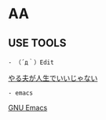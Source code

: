 
# AA

## USE TOOLS

    - （´д｀）Edit  
[やる夫が人生でいいじゃない](http://yaruoislife.jp/blog-entry-30587.html)  

    - emacs  
[GNU Emacs](https://www.gnu.org/software/emacs/)  


